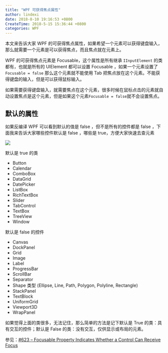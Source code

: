 ```yaml
---
title: "WPF 可获得焦点属性"
author: lindexi
date: 2018-8-10 19:16:53 +0800
CreateTime: 2018-5-15 15:36:44 +0800
categories: WPF
---
```


本文来告诉大家 WPF 的可获得焦点属性，如果希望一个元素可以获得键盘输入，那么就需要一个元素是可以获得焦点，而且焦点就在元素上。

<!--more-->


<!-- csdn -->

WPF 的可获得焦点元素是 Focusable，这个属性是所有继承 `IInputElement` 的类都有，也就是所有的 UIElement 都可以设置 Focusable ，如果一个元素设置了 `Focusable = false` 那么这个元素就不能使用 Tab 把焦点放在这个元素。不能获得键盘的输入，但是可以获得鼠标输入。

如果需要获得键盘输入，就需要焦点在这个元素，很多时候在鼠标点击的元素就自动设置焦点是这个元素，但是如果这个元素`Focusable = false`就不会设置焦点。

## 默认的属性

如果反编译 WPF 可以看到默认的值是 false ，但不是所有的控件都是 false ，下面我来告诉大家哪些控件默认是 false ，哪些是 true，方便大家快速去查元素

![](http://image.acmx.xyz/lindexi%2F20185151537382265.jpg)

默认是 true 的类

 - Button
 - Calendar
 - ComboBox
 - DataGrid
 - DatePicker
 - ListBox
 - RichTextBox
 - Slider
 - TabControl
 - TextBox
 - TreeView
 - Window


默认是 false 的控件

 - Canvas
 - DockPanel
 - Grid
 - Image
 - Label
 - ProgressBar
 - ScrollBar
 - Separator
 - Shape 类型 (Ellipse, Line, Path, Polygon, Polyline, Rectangle)
 - StackPanel
 - TextBlock
 - UniformGrid
 - Viewport3D
 - WrapPanel

如果觉得上面的类很多，无法记住，那么简单的方法是记下默认是 True 的类：具有交互的控件；默认是 False 的类：没有交互，仅供显示或布局的元素。

参见：[#623 – Focusable Property Indicates Whether a Control Can Receive Focus](https://wpf.2000things.com/2012/08/13/623-focusable-property-indicates-whether-a-control-can-receive-focus/ )


